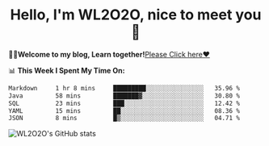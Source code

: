 <h1 align = "center">Hello, I'm WL2O2O, nice to meet you 👋</h1>

🧑‍💻**Welcome to my blog, Learn together!**[Please Click here❤️](https://wl2o2o.github.io)

📊 **This Week I Spent My Time On:**
<!--START_SECTION:waka-->

```txt
Markdown     1 hr 8 mins     █████████░░░░░░░░░░░░░░░░   35.96 %
Java         58 mins         ███████▓░░░░░░░░░░░░░░░░░   30.80 %
SQL          23 mins         ███░░░░░░░░░░░░░░░░░░░░░░   12.42 %
YAML         15 mins         ██░░░░░░░░░░░░░░░░░░░░░░░   08.36 %
JSON         8 mins          █▒░░░░░░░░░░░░░░░░░░░░░░░   04.71 %
```

<!--END_SECTION:waka-->

![WL2O2O's GitHub stats](https://github-readme-stats.vercel.app/api?username=wl2o2o&show_icons=true)


<!--
**WL2O2O/WL2O2O** is a ✨ _special_ ✨ repository because its `README.md` (this file) appears on your GitHub profile.

Here are some ideas to get you started:

- 🔭 I’m currently working on ...
- 🌱 I’m currently learning ...
- 👯 I’m looking to collaborate on ...
- 🤔 I’m looking for help with ...
- 💬 Ask me about ...
- 📫 How to reach me: ...
- 😄 Pronouns: ...
- ⚡ Fun fact: ...
-->
